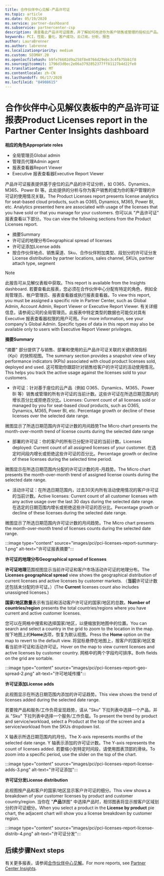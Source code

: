 ```yaml
---
title: 合作伙伴中心见解-产品许可证
ms.topic: article
ms.date: 05/19/2020
ms.service: partner-dashboard
ms.subservice: partnercenter-csp
description: 请查看此产品许可证报表，并了解如何改进你为客户销售或管理的授权云产品。
keywords: PCI，性能，量化，客户成功，云订阅，分析，报告
author: LauraBrenner
ms.author: labrenne
ms.localizationpriority: medium
ms.custom: SEOMAY.20
ms.openlocfilehash: b9fe76602d9a258f8e8766d29ebc3c4fb75bb1f8
ms.sourcegitcommit: 1796d3d0ec2e06a3792852377ff81127b4d22fe0
ms.translationtype: MT
ms.contentlocale: zh-CN
ms.lasthandoff: 06/17/2020
ms.locfileid: "84908615"
---
```

# <a name="product-licenses-report-in-the-partner-center-insights-dashboard"></a><span data-ttu-id="31f9e-104">合作伙伴中心见解仪表板中的产品许可证报表</span><span class="sxs-lookup"><span data-stu-id="31f9e-104">Product Licenses report in the Partner Center Insights dashboard</span></span>

<span data-ttu-id="31f9e-105">**相应的角色**</span><span class="sxs-lookup"><span data-stu-id="31f9e-105">**Appropriate roles**</span></span>
- <span data-ttu-id="31f9e-106">全局管理员</span><span class="sxs-lookup"><span data-stu-id="31f9e-106">Global admin</span></span>
- <span data-ttu-id="31f9e-107">管理员代理</span><span class="sxs-lookup"><span data-stu-id="31f9e-107">Admin agent</span></span>
- <span data-ttu-id="31f9e-108">报表查看器</span><span class="sxs-lookup"><span data-stu-id="31f9e-108">Report Viewer</span></span>
- <span data-ttu-id="31f9e-109">Executive 报表查看器</span><span class="sxs-lookup"><span data-stu-id="31f9e-109">Executive Report Viewer</span></span>

<span data-ttu-id="31f9e-110">产品许可证报表提供基于座位的云产品的许可证分析，如 O365、Dynamics、M365、Power BI 等。此处提供的分析与你为客户销售的或为你的客户管理的许可证的使用情况关联。</span><span class="sxs-lookup"><span data-stu-id="31f9e-110">The Product Licenses report presents license analytics for seat-based cloud products, such as O365, Dynamics, M365, Power BI, etc. Analytics presented here are associated with usage of the licenses that you have sold or that you manage for your customers.</span></span> <span data-ttu-id="31f9e-111">你可以从 "产品许可证" 报表查看以下部分。</span><span class="sxs-lookup"><span data-stu-id="31f9e-111">You can view the following sections from the Product Licenses report.</span></span>

- <span data-ttu-id="31f9e-112">摘要</span><span class="sxs-lookup"><span data-stu-id="31f9e-112">Summary</span></span>
- <span data-ttu-id="31f9e-113">许可证的地理分布</span><span class="sxs-lookup"><span data-stu-id="31f9e-113">Geographical spread of licenses</span></span>
- <span data-ttu-id="31f9e-114">许可证添加</span><span class="sxs-lookup"><span data-stu-id="31f9e-114">License adds</span></span>
- <span data-ttu-id="31f9e-115">按合作伙伴地点、销售渠道、Sku、合作伙伴附加类型、段划分的许可证分发</span><span class="sxs-lookup"><span data-stu-id="31f9e-115">License distribution by partner locations, sales channel, SKUs, partner attach type, segment</span></span>

 > [!NOTE]
 > <span data-ttu-id="31f9e-116">此报告可从见解仪表板中获取。</span><span class="sxs-lookup"><span data-stu-id="31f9e-116">This report is available from the Insights dashboard.</span></span> <span data-ttu-id="31f9e-117">若要查看此报表，您必须在合作伙伴中心分配有特定的角色，例如全局管理员、帐户管理员、报表查看器或执行报表查看器。</span><span class="sxs-lookup"><span data-stu-id="31f9e-117">To view this report, you must be assigned a specific role in Partner Center, such as Global Admin, Account Admin, Report Viewer or Executive Report Viewer.</span></span> <span data-ttu-id="31f9e-118">有关详细信息，请参阅公司的全局管理员。此报表中特定类型的数据也可能仅对具有 Executive 报表查看器权限的用户可用。</span><span class="sxs-lookup"><span data-stu-id="31f9e-118">For more information, see your company's Global Admin. Specific types of data in this report may also be available only to users with Executive Report Viewer privileges.</span></span>

<span data-ttu-id="31f9e-119">**摘要**</span><span class="sxs-lookup"><span data-stu-id="31f9e-119">**Summary**</span></span>

<span data-ttu-id="31f9e-120">"摘要" 部分提供了与销售、部署和使用的云产品许可证关联的关键绩效指标（Kpi）的快照视图。</span><span class="sxs-lookup"><span data-stu-id="31f9e-120">The summary section provides a snapshot view of key performance indicators (KPIs) associated with cloud product licenses sold, deployed and used.</span></span> <span data-ttu-id="31f9e-121">这可帮助你跟踪针对销售给客户的许可证的活动使用情况。</span><span class="sxs-lookup"><span data-stu-id="31f9e-121">This helps you track the active usage against the licenses sold to your customers.</span></span>

- <span data-ttu-id="31f9e-122">许可证：针对基于座位的云产品（例如 O365、Dynamics、M365、Power BI 等）销售或管理的所有许可证的当前计数。这些许可证在所选日期范围内的增长百分比或拒绝百分比。</span><span class="sxs-lookup"><span data-stu-id="31f9e-122">Licenses: Current count of all licenses sold or managed by you for seat-based cloud products, such as O365, Dynamics, M365, Power BI, etc. Percentage growth or decline of these licenses over the selected date range.</span></span>

<span data-ttu-id="31f9e-123">微图显示了所选日期范围内许可证计数的月间趋势</span><span class="sxs-lookup"><span data-stu-id="31f9e-123">The Micro chart presents the month-over-month trend of license counts during the selected date range</span></span>

- <span data-ttu-id="31f9e-124">部署的许可证：你的客户的所有已分配许可证的当前计数。</span><span class="sxs-lookup"><span data-stu-id="31f9e-124">Licenses deployed: Current count of all assigned licenses of your customer.</span></span>
<span data-ttu-id="31f9e-125">在选定时间段内增长或拒绝这些许可证的百分比。</span><span class="sxs-lookup"><span data-stu-id="31f9e-125">Percentage growth or decline of these licenses during the selected time period.</span></span>

<span data-ttu-id="31f9e-126">微图显示在所选日期范围内分配的许可证计数的月-月趋势。</span><span class="sxs-lookup"><span data-stu-id="31f9e-126">The Micro chart presents the month-over-month trend of assigned license counts during the selected date range.</span></span>

- <span data-ttu-id="31f9e-127">活动许可证：在所选日期范围内，过去30天内所有活动使用情况的客户许可证的当前计数。</span><span class="sxs-lookup"><span data-stu-id="31f9e-127">Active licenses: Current count of all customer licenses with any active usage over the last 30 days during the selected date range.</span></span>
<span data-ttu-id="31f9e-128">在选定的日期范围内增长或拒绝这些许可证的百分比。</span><span class="sxs-lookup"><span data-stu-id="31f9e-128">Percentage growth or decline of these licenses during the selected date range.</span></span>

<span data-ttu-id="31f9e-129">微图显示了所选日期范围内许可证计数的月间趋势。</span><span class="sxs-lookup"><span data-stu-id="31f9e-129">The Micro chart presents the month-over-month trend of licenses counts during the selected date range.</span></span>

:::image type="content" source="images/pci/pci-licenses-report-summary-1.png" alt-text="许可证报表摘要":::

<span data-ttu-id="31f9e-131">**许可证的地理分布**</span><span class="sxs-lookup"><span data-stu-id="31f9e-131">**Geographical spread of licenses**</span></span>

<span data-ttu-id="31f9e-132">**许可证地理**范围视图显示当前许可证和客户市场活动许可证的地理分布。</span><span class="sxs-lookup"><span data-stu-id="31f9e-132">The **Licenses geographical spread** view shows the geographical distribution of current licenses and active licenses by customer markets.</span></span> <span data-ttu-id="31f9e-133">（**当前**许可证计数还包括未分配的许可证。）</span><span class="sxs-lookup"><span data-stu-id="31f9e-133">(The **Current** licenses count also includes unassigned licenses.)</span></span>

<span data-ttu-id="31f9e-134">**国家/地区数量**表示有当前和活动客户许可证的国家/地区的总数。</span><span class="sxs-lookup"><span data-stu-id="31f9e-134">**Number of countries/region** presents the total countries/regions where you have current and active customer licenses.</span></span>

<span data-ttu-id="31f9e-135">您可以在网格中搜索和选择国家/地区，以便缩放到地图中的位置。</span><span class="sxs-lookup"><span data-stu-id="31f9e-135">You can search and select a country in the grid to zoom to the location in the map.</span></span> <span data-ttu-id="31f9e-136">按下地图上的**Home**选项，恢复为默认视图。</span><span class="sxs-lookup"><span data-stu-id="31f9e-136">Press the **Home** option on the map to revert to the default view.</span></span> <span data-ttu-id="31f9e-137">将鼠标悬停在地图上，按客户的国家/地区查看当前许可证和活动许可证。</span><span class="sxs-lookup"><span data-stu-id="31f9e-137">Hover on the map to view current licenses and active licenses by customer country.</span></span> <span data-ttu-id="31f9e-138">网格中的两个字段均可排序。</span><span class="sxs-lookup"><span data-stu-id="31f9e-138">Both fields on the grid are sortable.</span></span>

:::image type="content" source="images/pci/pci-licenses-report-geo-spread-2.png" alt-text="许可地域传播":::

<span data-ttu-id="31f9e-140">**许可证添加**</span><span class="sxs-lookup"><span data-stu-id="31f9e-140">**License adds**</span></span>

<span data-ttu-id="31f9e-141">此视图显示在所选日期范围内添加的许可证趋势。</span><span class="sxs-lookup"><span data-stu-id="31f9e-141">This view shows the trend of licenses added during the selected date range.</span></span> 

<span data-ttu-id="31f9e-142">若要按产品和服务/工作负荷呈现趋势，请从 "Sku" 下拉列表中选择一个产品，并从 "Sku" 下拉列表中选择一个服务/工作负载。</span><span class="sxs-lookup"><span data-stu-id="31f9e-142">To present the trend by product and service/workload, select a Product at the top of the screen and a service/workload from the SKUs dropdown list.</span></span>

<span data-ttu-id="31f9e-143">X 轴表示所选日期范围内的月份。</span><span class="sxs-lookup"><span data-stu-id="31f9e-143">The X-axis represents months of the selected date range.</span></span> <span data-ttu-id="31f9e-144">Y 轴表示添加的许可证计数。</span><span class="sxs-lookup"><span data-stu-id="31f9e-144">The Y-axis represents the count of licenses added.</span></span> <span data-ttu-id="31f9e-145">若要缩小到特定时间段，请使用图表顶部的滑块。</span><span class="sxs-lookup"><span data-stu-id="31f9e-145">To zoom into a specific period, use the slider on the top of the chart.</span></span>

:::image type="content" source="images/pci/pci-licenses-report-license-adds-3.png" alt-text="许可证添加":::

<span data-ttu-id="31f9e-147">**许可证分发**</span><span class="sxs-lookup"><span data-stu-id="31f9e-147">**License distribution**</span></span>

<span data-ttu-id="31f9e-148">此视图按产品和客户的国家/地区显示客户许可证的细分。</span><span class="sxs-lookup"><span data-stu-id="31f9e-148">This view shows a breakdown of your customer licenses by product and customer country/region.</span></span> <span data-ttu-id="31f9e-149">当你在 "**产品**饼图" 中选择产品时，相邻图表将显示按客户区域划分的许可证细分。</span><span class="sxs-lookup"><span data-stu-id="31f9e-149">When you select a product in the **License by product** pie chart, the adjacent chart will show you a license breakdown by customer region.</span></span>

:::image type="content" source="images/pci/pci-licenses-report-license-distrib-4.png" alt-text="许可证分发":::

## <a name="next-steps"></a><span data-ttu-id="31f9e-151">后续步骤</span><span class="sxs-lookup"><span data-stu-id="31f9e-151">Next steps</span></span>

<span data-ttu-id="31f9e-152">有关更多报表，请参阅[合作伙伴中心见解](partner-center-insights.md)。</span><span class="sxs-lookup"><span data-stu-id="31f9e-152">For more reports, see [Partner Center Insights](partner-center-insights.md).</span></span>
